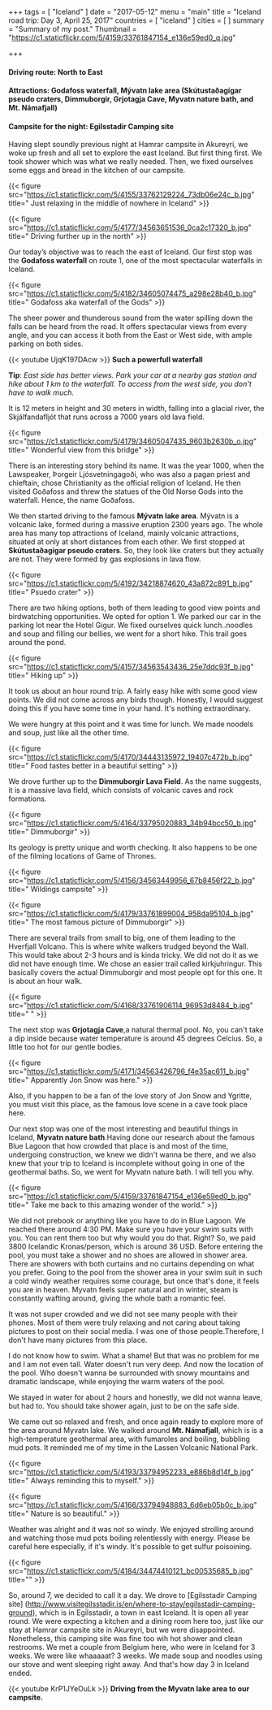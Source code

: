 +++
tags = [ "Iceland" ]
date = "2017-05-12"
menu = "main"
title = "Iceland road trip: Day 3, April 25, 2017"
countries = [ "iceland" ]
cities = [ ]
summary = "Summary of my post."
Thumbnail = "https://c1.staticflickr.com/5/4159/33761847154_e136e59ed0_q.jpg"

+++

#### Driving route: North to East
#### Attractions: Godafoss waterfall, Mývatn lake area (Skútustaðagígar pseudo craters, Dimmuborgir, Grjotagja Cave, Myvatn nature bath, and Mt. Námafjall)
#### Campsite for the night: Egilsstadir Camping site

Having slept soundly previous night at Hamrar campsite in Akureyri, we woke up fresh and all set to explore the east Iceland. But first thing first. We took shower which was what we really needed. Then, we fixed ourselves some eggs and bread in the kitchen of our campsite.

{{< figure src="https://c1.staticflickr.com/5/4155/33762129224_73db06e24c_b.jpg" title=" Just relaxing in the middle of nowhere in Iceland" >}}

{{< figure src="https://c1.staticflickr.com/5/4177/34563651536_0ca2c17320_b.jpg" title=" Driving further up in the north" >}}

Our today’s objective was to reach the east of Iceland. Our first stop was the **Godafoss waterfall** on route 1, one of the most spectacular waterfalls in Iceland.

{{< figure src="https://c1.staticflickr.com/5/4182/34605074475_a298e28b40_b.jpg" title=" Godafoss aka waterfall of the Gods" >}}

 The sheer power and thunderous sound from the water spilling down the falls can be heard from the road. It offers spectacular views from every angle, and you can access it both from the East or West side, with ample parking on both sides.

 {{< youtube UjqK197DAcw >}}
 **Such a powerfull waterfall**

**Tip**: *East side has better views. Park your car at a nearby gas station and hike about 1 km to the waterfall. To access from the west side, you don't have to walk much.*

It is 12 meters in height and 30 meters in width, falling into a glacial river, the Skjálfandafljót that runs across a 7000 years old lava field.

{{< figure src="https://c1.staticflickr.com/5/4179/34605047435_9603b2630b_o.jpg" title=" Wonderful view from this bridge" >}}

There is an interesting story behind its name. It was the year 1000, when the Lawspeaker, Þorgeir Ljósvetningagoði, who was also a pagan priest and chieftain, chose Christianity as the official religion of Iceland. He then visited Goðafoss and threw the statues of the Old Norse Gods into the waterfall. Hence, the name Goðafoss.

We then started driving to the famous **Mývatn lake area**. Mývatn is a volcanic lake, formed during a massive eruption 2300 years ago. The whole area has many top attractions of Iceland, mainly volcanic attractions, situated at only at short distances from each other. We first stopped at **Skútustaðagígar pseudo craters**. So, they look like craters but they actually are not. They were formed by gas explosions in lava flow.

{{< figure src="https://c1.staticflickr.com/5/4192/34218874620_43a872c891_b.jpg" title=" Psuedo crater" >}}

There are two hiking options, both of them leading to good view points and birdwatching opportunities. We opted for option 1. We parked our car in the parking lot near the Hotel Gigur. We fixed ourselves quick lunch..noodles and soup and filling our bellies, we went for a short hike. This trail goes around the pond.

{{< figure src="https://c1.staticflickr.com/5/4157/34563543436_25e7ddc93f_b.jpg" title=" Hiking up" >}}

 It took us about an hour round trip. A fairly easy hike with some good view points. We did not come across any birds though. Honestly, I would suggest doing this if you have some time in your hand. It's nothing extraordinary.

 We were hungry at this point and it was time for lunch. We made noodels and soup, just like all the other time.

{{< figure src="https://c1.staticflickr.com/5/4170/34443135972_19407c472b_b.jpg" title=" Food tastes better in a beautiful setting" >}}


We drove further up to the **Dimmuborgir Lava Field**. As the name suggests, it is a massive lava field, which consists of volcanic caves and rock formations.

{{< figure src="https://c1.staticflickr.com/5/4164/33795020883_34b94bcc50_b.jpg" title=" Dimmuborgir" >}}

Its geology is pretty unique and worth checking. It also happens to be one of the filming locations of Game of Thrones.

{{< figure src="https://c1.staticflickr.com/5/4156/34563449956_67b8456f22_b.jpg" title=" Wildings campsite" >}}

{{< figure src="https://c1.staticflickr.com/5/4179/33761899004_958da95104_b.jpg" title=" The most famous picture of Dimmuborgir" >}}

There are several trails from small to big, one of them leading to the Hverfjall Volcano. This is where white walkers trudged beyond the Wall. This would take about 2-3 hours and is kinda tricky. We did not do it as we did not have enough time. We chose an easier trail called kirkjuhringur. This basically covers the actual Dimmuborgir and most people opt for this one. It is about an hour walk.

{{< figure src="https://c1.staticflickr.com/5/4168/33761906114_96953d8484_b.jpg" title=" " >}}

The next stop was **Grjotagja Cave**,a natural thermal pool. No, you can't take a dip inside because water temperature is around 45 degrees Celcius. So, a little too hot for our gentle bodies.

{{< figure src="https://c1.staticflickr.com/5/4171/34563426796_f4e35ac611_b.jpg" title=" Apparently Jon Snow was here." >}}

Also, if you happen to be a fan of the love story of Jon Snow and Ygritte, you must visit this place, as the famous love scene in a cave took place here.

Our next stop was one of the most interesting and beautiful things in Iceland, **Myvatn nature bath**.Having done our research about the famous Blue Lagoon that how crowded that place is and most of the time, undergoing construction, we knew we didn't wanna be there, and we also knew that your trip to Iceland is incomplete without going in one of the geothermal baths. So, we went for Myvatn nature bath. I will tell you why.

{{< figure src="https://c1.staticflickr.com/5/4159/33761847154_e136e59ed0_b.jpg" title=" Take me back to this amazing wonder of the world." >}}

We did not prebook or anything like you have to do in Blue Lagoon. We reached there around 4:30 PM. Make sure you have your swim suits with you. You can rent them too but why would you do that. Right? So, we paid 3800 Icelandic Kronas/person, which is around 36 USD. Before entering the pool, you must take a shower and no shoes are allowed in shower area. There are showers with both curtains and no curtains depending on what you prefer. Going to the pool from the shower area in your swim suit in such a cold windy weather requires some courage, but once that's done, it feels you are in heaven. Myvatn feels super natural and in winter, steam is constantly wafting around, giving the whole bath a romantic feel.

It was not super crowded and we did not see many people with their phones. Most of them were truly relaxing and not caring about taking pictures to post on their social media. I was one of those people.Therefore, I don't have many pictures from this place.

 I do not know how to swim. What a shame! But that was no problem for me and I am not even tall. Water doesn't run very deep. And now the location of the pool. Who doesn't wanna be surrounded with snowy mountains and dramatic landscape, while enjoying the warm waters of the pool.

 We stayed in water for about 2 hours and honestly, we did not wanna leave, but had to. You should take shower again, just to be on the safe side.

 We came out so relaxed and fresh, and once again ready to explore more of the area around Myvatn lake. We walked around **Mt. Námafjall**, which is is a high-temperature geothermal area, with fumaroles and boiling, bubbling mud pots. It reminded me of my time in the Lassen Volcanic National Park.

 {{< figure src="https://c1.staticflickr.com/5/4193/33794952233_e886b8d14f_b.jpg" title=" Always reminding this to myself." >}}

 {{< figure src="https://c1.staticflickr.com/5/4166/33794948883_6d6eb05b0c_b.jpg" title=" Nature is so beautiful." >}}

 Weather was alright and it was not so windy. We enjoyed strolling around and watching those mud pots boiling relentlessly with energy. Please be careful here especially, if it's windy. It's possible to get sulfur poisoining.

  {{< figure src="https://c1.staticflickr.com/5/4184/34474410121_bc00535685_b.jpg" title="" >}}

 So, around 7, we decided to call it a day. We drove to [Egilsstadir Camping site] (http://www.visitegilsstadir.is/en/where-to-stay/egilsstadir-camping-ground), which is in Egilsstadir, a town in east Iceland. It is open all year round. We were expecting a kitchen and a dining room here too, just like our stay at Hamrar campsite site in Akureyri, but we were disappointed. Nonetheless, this camping site was fine too wih hot shower and clean restrooms. We met a couple from Belgium here, who were in Iceland for 3 weeks. We were like whaaaaat? 3 weeks. We made soup and noodles using our stove and went sleeping right away. And that's how day 3 in Iceland ended.  

  {{< youtube KrP1JYeOuLk >}}
  **Driving from the Myvatn lake area to our campsite.**
